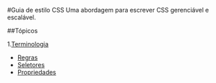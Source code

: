 #Guia de estilo CSS
Uma abordagem para escrever CSS gerenciável e escalável.

##Tópicos

1.[Terminologia](#terminologia)

- [Regras](#regras)
- [Seletores](#seletores)
- [Propriedades](#propriedades)
